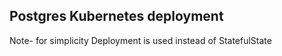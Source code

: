 ## Postgres Kubernetes deployment

Note- for simplicity Deployment is used instead of StatefulState
